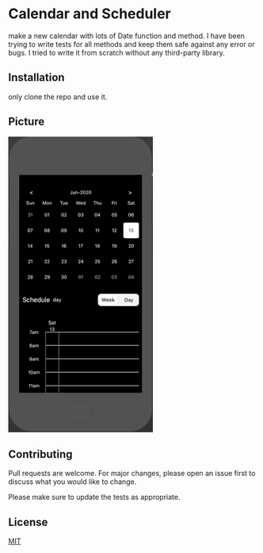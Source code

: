 # Calendar and Scheduler

make a new calendar with lots of Date function and method. I have been trying to write tests for all methods and keep them safe against any error or bugs.
I tried to write it from scratch without any third-party library.
 

## Installation

only clone the repo and use it.

## Picture
![](https://github.com/amir-ardalanuk/Swift-Calendar-and-Scheduler-/blob/master/Jun-13-2020%2017-24-20.gif)


## Contributing
Pull requests are welcome. For major changes, please open an issue first to discuss what you would like to change.

Please make sure to update the tests as appropriate.

## License
[MIT](https://choosealicense.com/licenses/mit/)
